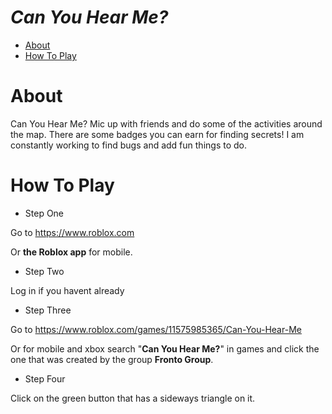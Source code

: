 # *Can You Hear Me?*

- [About](#About)
- [How To Play](#How-To-Play)

# About

Can You Hear Me? Mic up with friends and do some of the activities around the map. There are some badges you can earn for finding secrets! I am constantly working to find bugs and add fun things to do.

# How To Play

- Step One

Go to https://www.roblox.com

Or **the Roblox app** for mobile.

- Step Two

Log in if you havent already

- Step Three

Go to https://www.roblox.com/games/11575985365/Can-You-Hear-Me

Or for mobile and xbox search "**Can You Hear Me?**" in games and click the one that was created by the group **Fronto Group**.


- Step Four

Click on the green button that has a sideways triangle on it.

#
